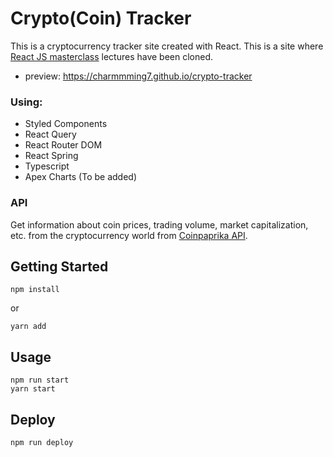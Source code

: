 # Crypto(Coin) Tracker

This is a cryptocurrency tracker site created with React.
This is a site where [React JS masterclass](https://nomadcoders.co/react-masterclass) lectures have been cloned.

- preview: https://charmmming7.github.io/crypto-tracker

### Using:

- Styled Components
- React Query
- React Router DOM
- React Spring
- Typescript
- Apex Charts (To be added)


### API
Get information about coin prices, trading volume, market capitalization, etc. from the cryptocurrency world from [Coinpaprika API](https://api.coinpaprika.com).


## Getting Started
```
npm install
```
or
```
yarn add
```

## Usage
```
npm run start
yarn start
```

## Deploy
```
npm run deploy
```
